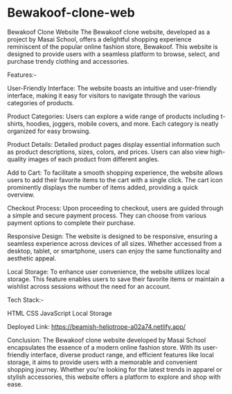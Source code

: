 # Bewakoof-clone-web

Bewakoof Clone Website
The Bewakoof clone website, developed as a project by Masai School, offers a delightful shopping experience reminiscent of the popular online fashion store, Bewakoof. This website is designed to provide users with a seamless platform to browse, select, and purchase trendy clothing and accessories.

Features:-

User-Friendly Interface: The website boasts an intuitive and user-friendly interface, making it easy for visitors to navigate through the various categories of products.

Product Categories: Users can explore a wide range of products including t-shirts, hoodies, joggers, mobile covers, and more. Each category is neatly organized for easy browsing.

Product Details: Detailed product pages display essential information such as product descriptions, sizes, colors, and prices. Users can also view high-quality images of each product from different angles.

Add to Cart: To facilitate a smooth shopping experience, the website allows users to add their favorite items to the cart with a single click. The cart icon prominently displays the number of items added, providing a quick overview.

Checkout Process: Upon proceeding to checkout, users are guided through a simple and secure payment process. They can choose from various payment options to complete their purchase.

Responsive Design: The website is designed to be responsive, ensuring a seamless experience across devices of all sizes. Whether accessed from a desktop, tablet, or smartphone, users can enjoy the same functionality and aesthetic appeal.

Local Storage: To enhance user convenience, the website utilizes local storage. This feature enables users to save their favorite items or maintain a wishlist across sessions without the need for an account.

Tech Stack:-

HTML
CSS
JavaScript 
Local Storage

Deployed Link: https://beamish-heliotrope-a02a74.netlify.app/



Conclusion:
The Bewakoof clone website developed by Masai School encapsulates the essence of a modern online fashion store. With its user-friendly interface, diverse product range, and efficient features like local storage, it aims to provide users with a memorable and convenient shopping journey. Whether you're looking for the latest trends in apparel or stylish accessories, this website offers a platform to explore and shop with ease.

